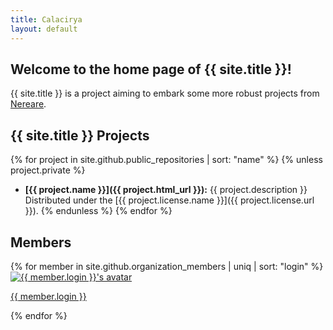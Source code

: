 ```yaml
---
title: Calacirya
layout: default
---
```


## Welcome to the home page of {{ site.title }}!

{{ site.title }} is a project aiming to embark some more robust projects from [Nereare](https://github.com/Nereare).

## {{ site.title }} Projects
{% for project in site.github.public_repositories | sort: "name" %}
{% unless project.private %}
 * **[{{ project.name }}]({{ project.html_url }}):** {{ project.description }} Distributed under the [{{ project.license.name }}]({{ project.license.url }}).
{% endunless %}
{% endfor %}

## Members
<div class="member">
{% for member in site.github.organization_members | uniq | sort: "login" %}
<a href="{{ member.html_url }}">
  <img alt="{{ member.login }}'s avatar" src="{{ member.avatar_url }}" />
  <p>{{ member.login }}</p>
</a>
{% endfor %}
</div>

